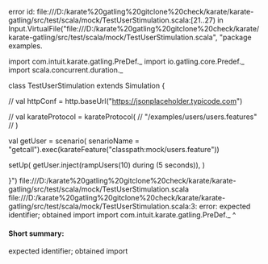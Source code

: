 error id: file:///D:/karate%20gatling%20gitclone%20check/karate/karate-gatling/src/test/scala/mock/TestUserStimulation.scala:[21..27) in Input.VirtualFile("file:///D:/karate%20gatling%20gitclone%20check/karate/karate-gatling/src/test/scala/mock/TestUserStimulation.scala", "package examples.

import com.intuit.karate.gatling.PreDef._
import io.gatling.core.Predef._
import scala.concurrent.duration._

class TestUserStimulation extends Simulation {

//   val httpConf = http.baseUrl("https://jsonplaceholder.typicode.com")

//   val karateProtocol = karateProtocol(
//     "/examples/users/users.features"
//   )

  val getUser = scenario( senarioName = "getcall").exec(karateFeature("classpath:mock/users.feature"))

  setUp(
   getUser.inject(rampUsers(10) during (5 seconds)),
  )

}")
file:///D:/karate%20gatling%20gitclone%20check/karate/karate-gatling/src/test/scala/mock/TestUserStimulation.scala
file:///D:/karate%20gatling%20gitclone%20check/karate/karate-gatling/src/test/scala/mock/TestUserStimulation.scala:3: error: expected identifier; obtained import
import com.intuit.karate.gatling.PreDef._
^
#### Short summary: 

expected identifier; obtained import